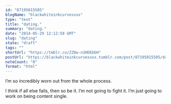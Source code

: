 ```yaml
---
id: "87195015505"
blogName: "blackwhiteinkcurvesxxx"
type: "text"
title: "dating."
summary: "dating."
date: "2014-05-29 12:12:58 GMT"
slug: "dating"
state: "draft"
tags: ""
shortUrl: "https://tmblr.co/ZZ0w-n1HDEbbH"
postUrl: "https://blackwhiteinkcurvesxxx.tumblr.com/post/87195015505/dating"
noteCount: "0"
format: "html"
---
```


I’m so incredibly worn out from the whole process. 

I think if all else fails, then so be it. I’m not going to fight it. I’m just going to work on being content single.